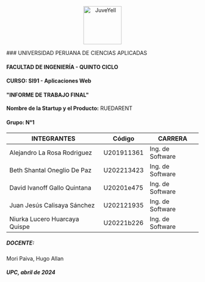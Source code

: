 <div>
<p style = 'text-align:center;'>
<img src="https://i.ibb.co/Rggky7F/UPC-logo-transparente.png" alt="JuveYell" width="100px">
</p>
### UNIVERSIDAD PERUANA DE CIENCIAS APLICADAS

#### FACULTAD DE INGENIERÍA - QUINTO CICLO

#### CURSO: SI91 - Aplicaciones Web

#### "INFORME DE TRABAJO FINAL"

**Nombre de la Startup y el Producto:** 
RUEDARENT  

#### Grupo: N°1

| INTEGRANTES                     | Código      | CARRERA          |
|---------------------------------|-------------|------------------|
| Alejandro La Rosa Rodriguez     | U201911361  | Ing. de Software |
| Beth Shantal Oneglio De Paz     | U202213423  | Ing. de Software |
| David Ivanoff Gallo Quintana    | U20201e475  | Ing. de Software |
| Juan Jesús Calisaya Sánchez     | U202121935  | Ing. de Software |
| Niurka Lucero Huarcaya Quispe   | U20221b226  | Ing. de Software |

##### DOCENTE: 
Mori Paiva, Hugo Allan

##### UPC, abril de 2024

</div>

